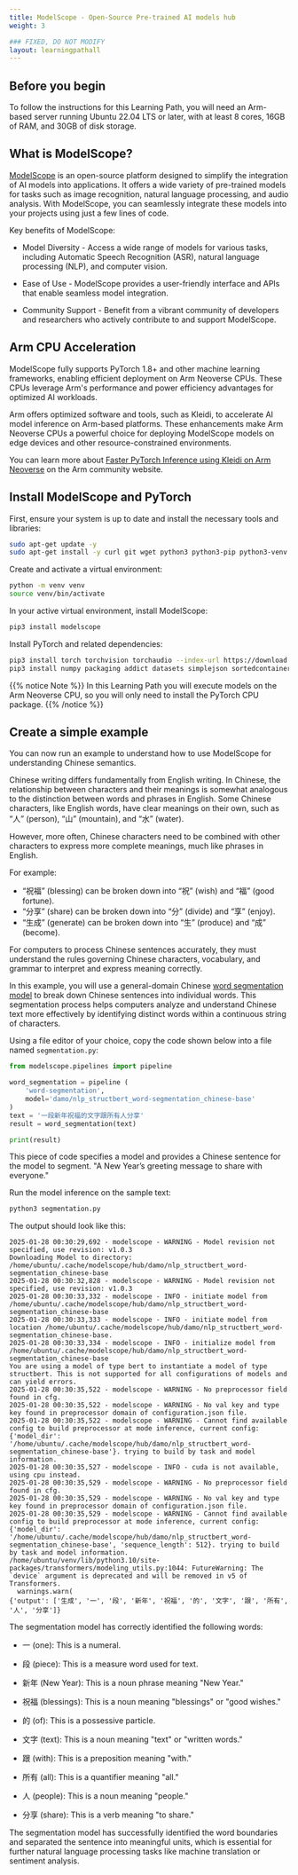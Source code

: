 ```yaml
---
title: ModelScope - Open-Source Pre-trained AI models hub
weight: 3

### FIXED, DO NOT MODIFY
layout: learningpathall
---
```


## Before you begin

To follow the instructions for this Learning Path, you will need an Arm-based server running Ubuntu 22.04 LTS or later, with at least 8 cores, 16GB of RAM, and 30GB of disk storage.

## What is ModelScope?
[ModelScope](https://github.com/modelscope/modelscope/) is an open-source platform designed to simplify the integration of AI models into applications. It offers a wide variety of pre-trained models for tasks such as image recognition, natural language processing, and audio analysis. With ModelScope, you can seamlessly integrate these models into your projects using just a few lines of code.

Key benefits of ModelScope:

* Model Diversity - Access a wide range of models for various tasks, including Automatic Speech Recognition (ASR), natural language processing (NLP), and computer vision.

* Ease of Use - ModelScope provides a user-friendly interface and APIs that enable seamless model integration.

* Community Support - Benefit from a vibrant community of developers and researchers who actively contribute to and support ModelScope.


## Arm CPU Acceleration
ModelScope fully supports PyTorch 1.8+ and other machine learning frameworks, enabling efficient deployment on Arm Neoverse CPUs. These CPUs leverage Arm's performance and power efficiency advantages for optimized AI workloads.

Arm offers optimized software and tools, such as Kleidi, to accelerate AI model inference on Arm-based platforms. These enhancements make Arm Neoverse CPUs a powerful choice for deploying ModelScope models on edge devices and other resource-constrained environments.

You can learn more about [Faster PyTorch Inference using Kleidi on Arm Neoverse](https://community.arm.com/arm-community-blogs/b/servers-and-cloud-computing-blog/posts/faster-pytorch-inference-kleidi-arm-neoverse) on the Arm community website.


## Install ModelScope and PyTorch

First, ensure your system is up to date and install the necessary tools and libraries:

```bash
sudo apt-get update -y
sudo apt-get install -y curl git wget python3 python3-pip python3-venv python-is-python3 ffmpeg
```

Create and activate a virtual environment:
```bash
python -m venv venv
source venv/bin/activate
```

In your active virtual environment, install ModelScope:

```bash
pip3 install modelscope
```

Install PyTorch and related dependencies: 
```bash
pip3 install torch torchvision torchaudio --index-url https://download.pytorch.org/whl/cpu
pip3 install numpy packaging addict datasets simplejson sortedcontainers transformers ffmpeg

```
{{% notice Note %}}
In this Learning Path you will execute models on the Arm Neoverse CPU, so you will only need to install the PyTorch CPU package.
{{% /notice %}}

## Create a simple example

You can now run an example to understand how to use ModelScope for understanding Chinese semantics.

Chinese writing differs fundamentally from English writing. In Chinese, the relationship between characters and their meanings is somewhat analogous to the distinction between words and phrases in English. Some Chinese characters, like English words, have clear meanings on their own, such as “人” (person), “山” (mountain), and “水” (water).

However, more often, Chinese characters need to be combined with other characters to express more complete meanings, much like phrases in English. 

For example:

* “祝福” (blessing) can be broken down into “祝” (wish) and “福” (good fortune).
* “分享” (share) can be broken down into “分” (divide) and “享” (enjoy).
* “生成” (generate) can be broken down into “生” (produce) and “成” (become).

For computers to process Chinese sentences accurately, they must understand the rules governing Chinese characters, vocabulary, and grammar to interpret and express meaning correctly.

In this example, you will use a general-domain Chinese [word segmentation model](https://www.modelscope.cn/models/iic/nlp_structbert_word-segmentation_chinese-base) to break down Chinese sentences into individual words. This segmentation process helps computers analyze and understand Chinese text more effectively by identifying distinct words within a continuous string of characters.

Using a file editor of your choice, copy the code shown below into a file named `segmentation.py`:

```python
from modelscope.pipelines import pipeline

word_segmentation = pipeline (
    'word-segmentation',
    model='damo/nlp_structbert_word-segmentation_chinese-base'
)
text = '一段新年祝福的文字跟所有人分享'
result = word_segmentation(text)

print(result)
```

This piece of code specifies a model and provides a Chinese sentence for the model to segment.
"A New Year’s greeting message to share with everyone."

Run the model inference on the sample text:

```bash
python3 segmentation.py
```

The output should look like this:
```output
2025-01-28 00:30:29,692 - modelscope - WARNING - Model revision not specified, use revision: v1.0.3
Downloading Model to directory: /home/ubuntu/.cache/modelscope/hub/damo/nlp_structbert_word-segmentation_chinese-base
2025-01-28 00:30:32,828 - modelscope - WARNING - Model revision not specified, use revision: v1.0.3
2025-01-28 00:30:33,332 - modelscope - INFO - initiate model from /home/ubuntu/.cache/modelscope/hub/damo/nlp_structbert_word-segmentation_chinese-base
2025-01-28 00:30:33,333 - modelscope - INFO - initiate model from location /home/ubuntu/.cache/modelscope/hub/damo/nlp_structbert_word-segmentation_chinese-base.
2025-01-28 00:30:33,334 - modelscope - INFO - initialize model from /home/ubuntu/.cache/modelscope/hub/damo/nlp_structbert_word-segmentation_chinese-base
You are using a model of type bert to instantiate a model of type structbert. This is not supported for all configurations of models and can yield errors.
2025-01-28 00:30:35,522 - modelscope - WARNING - No preprocessor field found in cfg.
2025-01-28 00:30:35,522 - modelscope - WARNING - No val key and type key found in preprocessor domain of configuration.json file.
2025-01-28 00:30:35,522 - modelscope - WARNING - Cannot find available config to build preprocessor at mode inference, current config: {'model_dir': '/home/ubuntu/.cache/modelscope/hub/damo/nlp_structbert_word-segmentation_chinese-base'}. trying to build by task and model information.
2025-01-28 00:30:35,527 - modelscope - INFO - cuda is not available, using cpu instead.
2025-01-28 00:30:35,529 - modelscope - WARNING - No preprocessor field found in cfg.
2025-01-28 00:30:35,529 - modelscope - WARNING - No val key and type key found in preprocessor domain of configuration.json file.
2025-01-28 00:30:35,529 - modelscope - WARNING - Cannot find available config to build preprocessor at mode inference, current config: {'model_dir': '/home/ubuntu/.cache/modelscope/hub/damo/nlp_structbert_word-segmentation_chinese-base', 'sequence_length': 512}. trying to build by task and model information.
/home/ubuntu/venv/lib/python3.10/site-packages/transformers/modeling_utils.py:1044: FutureWarning: The `device` argument is deprecated and will be removed in v5 of Transformers.
  warnings.warn(
{'output': ['生成', '一', '段', '新年', '祝福', '的', '文字', '跟', '所有', '人', '分享']}
```

The segmentation model has correctly identified the following words:

- 一 (one): This is a numeral.

- 段 (piece): This is a measure word used for text.

- 新年 (New Year): This is a noun phrase meaning "New Year."

- 祝福 (blessings): This is a noun meaning "blessings" or "good wishes."

- 的 (of): This is a possessive particle.

- 文字 (text): This is a noun meaning "text" or "written words."

- 跟 (with): This is a preposition meaning "with."

- 所有 (all): This is a quantifier meaning "all."

- 人 (people): This is a noun meaning "people."

- 分享 (share): This is a verb meaning "to share."

The segmentation model has successfully identified the word boundaries and separated the sentence into meaningful units, which is essential for further natural language processing tasks like machine translation or sentiment analysis.

